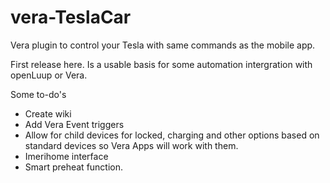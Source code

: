 # vera-TeslaCar
Vera plugin to control your Tesla with same commands as the mobile app.

First release here. Is a usable basis for some automation intergration with openLuup or Vera.

Some to-do's
 * Create wiki
 * Add Vera Event triggers
 * Allow for child devices for locked, charging and other options based on standard devices so Vera Apps will work with them.
 * Imerihome interface
 * Smart preheat function.
